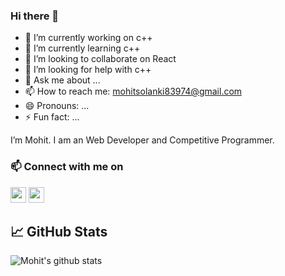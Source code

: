 ### Hi there 👋

<!--
**h-square/h-square** is a ✨ _special_ ✨ repository because its `README.md` (this file) appears on your GitHub profile.

Here are some ideas to get you started:
-->
- 🔭 I’m currently working on c++
- 🌱 I’m currently learning c++
- 👯 I’m looking to collaborate on React 
- 🤔 I’m looking for help with c++
- 💬 Ask me about ...
- 📫 How to reach me: mohitsolanki83974@gmail.com
- 😄 Pronouns: ...
- ⚡ Fun fact: ...


I’m Mohit. I am an Web  Developer and Competitive Programmer.

### 📫 Connect with me on

<p>
  <a href="https://www.linkedin.com/in/mohit-solanki-8b98a7162/"><img src="https://img.shields.io/badge/linkedin-%230077B5.svg?&style=for-the-badge&logo=linkedin&logoColor=white" height=25></a> 
  <a href="https://www.instagram.com/_mohit_solnaki_/"><img src="https://img.shields.io/badge/instagram-%23E4405F.svg?&style=for-the-badge&logo=instagram&logoColor=white" height=25></a> 
</p>



## &#x1f4c8; GitHub Stats
![Mohit's github stats](https://github-readme-stats.vercel.app/api?username=mohit99093&show_icons=true&title_color=fff&icon_color=79ff97&text_color=9f9f9f&bg_color=151515)
